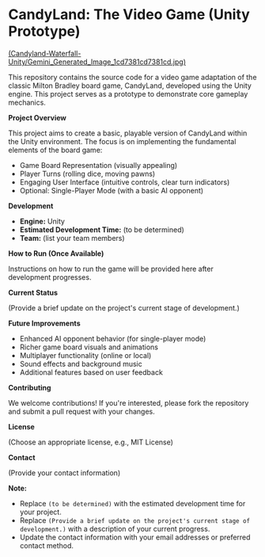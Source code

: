 # CandyLand: The Video Game (Unity Prototype)

[(Candyland-Waterfall-Unity/Gemini_Generated_Image_1cd7381cd7381cd.jpg)](https://github.com/phoenixgoldz/Candyland-Waterfall-Unity/blob/main/Gemini_Generated_Image_ukaw3xukaw3xukaw.jpg)

This repository contains the source code for a video game adaptation of the classic Milton Bradley board game, CandyLand, developed using the Unity engine. This project serves as a prototype to demonstrate core gameplay mechanics.

**Project Overview**

This project aims to create a basic, playable version of CandyLand within the Unity environment. The focus is on implementing the fundamental elements of the board game:

* Game Board Representation (visually appealing)
* Player Turns (rolling dice, moving pawns)
* Engaging User Interface (intuitive controls, clear turn indicators)
* Optional: Single-Player Mode (with a basic AI opponent)

**Development**

* **Engine:** Unity
* **Estimated Development Time:** (to be determined)
* **Team:** (list your team members)

**How to Run (Once Available)**

Instructions on how to run the game will be provided here after development progresses.

**Current Status**

(Provide a brief update on the project's current stage of development.)

**Future Improvements**

* Enhanced AI opponent behavior (for single-player mode)
* Richer game board visuals and animations
* Multiplayer functionality (online or local)
* Sound effects and background music
* Additional features based on user feedback

**Contributing**

We welcome contributions! If you're interested, please fork the repository and submit a pull request with your changes.

**License**

(Choose an appropriate license, e.g., MIT License)

**Contact**

(Provide your contact information)

**Note:**

* Replace `(to be determined)` with the estimated development time for your project.
* Replace `(Provide a brief update on the project's current stage of development.)` with a description of your current progress.
* Update the contact information with your email addresses or preferred contact method.
